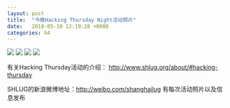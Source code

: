 ```yaml
---
layout: post
title:  "今晚Hacking Thursday Night活动照片"
date:   2018-05-10 12:19:28 +0000
categories: h4
---
```


[<img src='https://raw.githubusercontent.com/shanghailug/res2018/master/i510.h4/i510_1947_4600+08.240x160.jpg'>](https://raw.githubusercontent.com/shanghailug/res2018/master/i510.h4/i510_1947_4600+08.JPG)
[<img src='https://raw.githubusercontent.com/shanghailug/res2018/master/i510.h4/i510_1949_1000+08.240x160.jpg'>](https://raw.githubusercontent.com/shanghailug/res2018/master/i510.h4/i510_1949_1000+08.JPG)
[<img src='https://raw.githubusercontent.com/shanghailug/res2018/master/i510.h4/i510_2001_3300+08.240x160.jpg'>](https://raw.githubusercontent.com/shanghailug/res2018/master/i510.h4/i510_2001_3300+08.JPG)
[<img src='https://raw.githubusercontent.com/shanghailug/res2018/master/i510.h4/i510_2015_1400+08.240x160.jpg'>](https://raw.githubusercontent.com/shanghailug/res2018/master/i510.h4/i510_2015_1400+08.JPG)

有关Hacking Thursday活动的介绍：
http://www.shlug.org/about/#hacking-thursday

SHLUG的新浪微博地址：http://weibo.com/shanghailug 有每次活动照片以及信息发布


